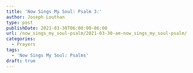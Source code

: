 ```yaml
---
title: 'Now Sings My Soul: Psalm 3:'
author: Joseph Louthan
type: post
publishDate: 2021-03-30T06:00:00-06:00
url: /now_sings_my_soul-psalm/2021-03-30-am-now_sings_my_soul-psalm/
categories:
  - Prayers
tags:
  - 'Now Sings My Soul: Psalms'
draft: true
---
```

<pre>
<div style="font-variant: small-caps;">

</div>

</pre>
